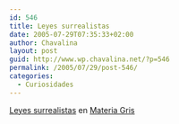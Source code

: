 ```yaml
---
id: 546
title: Leyes surrealistas
date: 2005-07-29T07:35:33+02:00
author: Chavalina
layout: post
guid: http://www.wp.chavalina.net/?p=546
permalink: /2005/07/29/post-546/
categories:
  - Curiosidades
---
```

<a href="http://materiagris.bitacoras.com/archivos/2005/07/29/leyes_surrealistas" target="_blank">Leyes surrealistas</a> en <a href="http://materiagris.bitacoras.com/" target="_blank">Materia Gris</a>